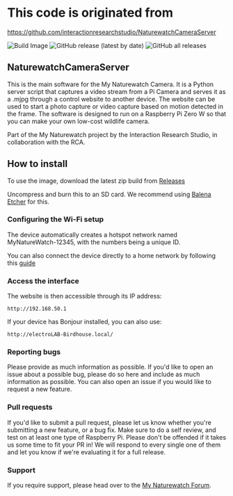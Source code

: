 # This code is originated from

<https://github.com/interactionresearchstudio/NaturewatchCameraServer>

![Build Image](https://github.com/interactionresearchstudio/NaturewatchCameraServer/workflows/Build%20Image/badge.svg)
![GitHub release (latest by date)](https://img.shields.io/github/v/release/interactionresearchstudio/NaturewatchCameraServer)
![GitHub all releases](https://img.shields.io/github/downloads/interactionresearchstudio/NaturewatchCameraServer/total)

## NaturewatchCameraServer

This is the main software for the My Naturewatch Camera. It is a Python server
script that captures a video stream from a Pi Camera and serves it as a .mjpg
through a control website to another device. The website can be used to start
a photo capture or video capture based on motion detected in the frame. The
software is designed to run on a Raspberry Pi Zero W so that you can make your
own low-cost wildlife camera.

Part of the My Naturewatch project by the Interaction Research Studio, in collaboration with the RCA.

## How to install

To use the image, download the latest zip build from [Releases](https://github.com/interactionresearchstudio/NaturewatchCameraServer/releases)

Uncompress and burn this to an SD card. We recommend using [Balena Etcher](https://www.balena.io/etcher/) for this.

### Configuring the Wi-Fi setup

The device automatically creates a hotspot network named MyNatureWatch-12345, with the numbers being a unique ID.

You can also connect the device directly to a home network by following this [guide](https://mynaturewatch.net/instructions-homenetwork)

### Access the interface

The website is then accessible through its IP address:

    http://192.168.50.1

If your device has Bonjour installed, you can also use:

    http://electroLAB-Birdhouse.local/

### Reporting bugs

Please provide as much information as possible. If you'd like to open an issue about a
possible bug, please do so here and include as much information as possible. You can
also open an issue if you would like to request a new feature.

### Pull requests

If you'd like to submit a pull request, please let us know whether you're submitting a
new feature, or a bug fix. Make sure to do a self review, and test on at least one type
of Raspberry Pi. Please don't be offended if it takes us some time to fit your PR in!
We will respond to every single one of them and let you know if we're evaluating it for
a full release.

### Support

If you require support, please head over to the [My Naturewatch Forum](https://mynaturewatch.net/forum).
